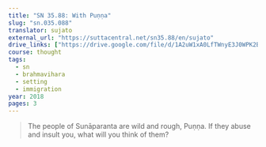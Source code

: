 ```yaml
---
title: "SN 35.88: With Puṇṇa"
slug: "sn.035.088"
translator: sujato
external_url: "https://suttacentral.net/sn35.88/en/sujato"
drive_links: ["https://drive.google.com/file/d/1A2uW1xA0LfTWnyE3J0WPK2B6b0ZmBBee"]
course: thought
tags:
  - sn
  - brahmavihara
  - setting
  - immigration
year: 2018
pages: 3
---
```


> The people of Sunāparanta are wild and rough, Puṇṇa. If they abuse and insult you, what will you think of them?
